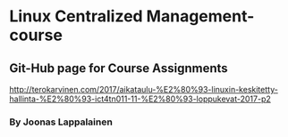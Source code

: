 # Linux Centralized Management-course
## Git-Hub page for Course Assignments
http://terokarvinen.com/2017/aikataulu-%E2%80%93-linuxin-keskitetty-hallinta-%E2%80%93-ict4tn011-11-%E2%80%93-loppukevat-2017-p2
### By Joonas Lappalainen


